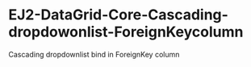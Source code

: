 # EJ2-DataGrid-Core-Cascading-dropdowonlist-ForeignKeycolumn
Cascading dropdownlist bind in ForeignKey column
